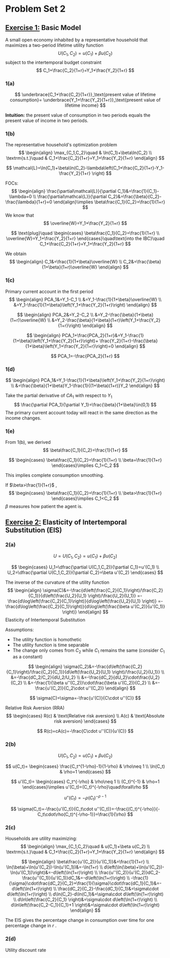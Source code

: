 # Problem Set 2

## <u>Exercise 1:</u> Basic Model

A small open economy inhabited by a representative household that maximizes a two-period lifetime utility function
$$
U(C_1,C_2)=u(C_1)+\beta u(C_2)
$$
subject to the intertemporal budget constraint
$$
C_1+\frac{C_2}{1+r}=Y_1+\frac{Y_2}{1+r}
$$

### 1(a)

$$
\underbrace{C_1+\frac{C_2}{1+r}}_\text{present value of lifetime consumption}=
\underbrace{Y_1+\frac{Y_2}{1+r}}_\text{present value of lifetime income}
$$

**Intuition:** the present value of consumption in two periods equals the present value of income in two periods.

### 1(b)

The representative household's optimization problem
$$
\begin{align}
\max_{C_1,C_2}\quad & \ln(C_1)+\beta\ln(C_2) \\
\textrm{s.t.}\quad & C_1+\frac{C_2}{1+r}=Y_1+\frac{Y_2}{1+r}
\end{align}
$$

$$
\mathcal{L}=\ln(C_1)+\beta\ln(C_2)-\lambda\left(C_1+\frac{C_2}{1+r}-Y_1-\frac{Y_2}{1+r} \right)
$$

FOCs:
$$
\begin{align}
\frac{\partial\mathcal{L}}{\partial C_1}&=\frac{1}{C_1}-\lambda=0 \\
\frac{\partial\mathcal{L}}{\partial C_2}&=\frac{\beta}{C_2}-\frac{\lambda}{1+r}=0
\end{align}\implies
\beta\frac{C_1}{C_2}=\frac{1}{1+r}
$$
We know that
$$
\overline{W}=Y_1+\frac{Y_2}{1+r}
$$

$$
\text{plug}\quad
\begin{cases}
\beta\frac{C_1}{C_2}=\frac{1}{1+r} \\
\overline{W}=Y_1+\frac{Y_2}{1+r}
\end{cases}\quad\text{into the IBC}\quad
C_1+\frac{C_2}{1+r}=Y_1+\frac{Y_2}{1+r}
$$

We obtain
$$
\begin{align}
C_1&=\frac{1}{1+\beta}\overline{W} \\
C_2&=\frac{\beta}{1+\beta}(1+r)\overline{W}
\end{align}
$$

### 1(c)

Primary current account in the first period
$$
\begin{align}
PCA_1&=Y_1-C_1 \\
&=Y_1-\frac{1}{1+\beta}\overline{W} \\
&=Y_1-\frac{1}{1+\beta}\left(Y_1+\frac{Y_2}{1+r}\right)
\end{align}
$$

$$
\begin{align}
PCA_2&=Y_2-C_2 \\
&=Y_2-\frac{\beta}{1+\beta}(1+r)\overline{W} \\
&=Y_2-\frac{\beta}{1+\beta}(1+r)\left(Y_1+\frac{Y_2}{1+r}\right)
\end{align}
$$

$$
\begin{align}
PCA_1+\frac{PCA_2}{1+r}&=Y_1-\frac{1}{1+\beta}\left(Y_1+\frac{Y_2}{1+r}\right)+
\frac{Y_2}{1+r}-\frac{\beta}{1+\beta}\left(Y_1+\frac{Y_2}{1+r}\right)=0
\end{align}
$$

$$
PCA_1=-\frac{PCA_2}{1+r}
$$

### 1(d)

$$
\begin{align}
PCA_1&=Y_1-\frac{1}{1+\beta}\left(Y_1+\frac{Y_2}{1+r}\right) \\
&=\frac{\beta}{1+\beta}Y_1-\frac{1}{(1+\beta)(1+r)}Y_2
\end{align}
$$

Take the partial derivative of $CA_1$ with respect to $Y_1$ 
$$
\frac{\partial PCA_1}{\partial Y_1}=\frac{\beta}{1+\beta}\in(0,1)
$$
The primary current account today will react in the same direction as the income changes.

### 1(e)

From 1(b), we derived
$$
\beta\frac{C_1}{C_2}=\frac{1}{1+r}
$$

$$
\begin{cases}
\beta\frac{C_1}{C_2}=\frac{1}{1+r} \\
\beta=\frac{1}{1+r}
\end{cases}\implies
C_1=C_2
$$

This implies complete consumption smoothing.

If $\beta>\frac{1}{1+r}$ ,
$$
\begin{cases}
\beta\frac{C_1}{C_2}=\frac{1}{1+r} \\
\beta>\frac{1}{1+r}
\end{cases}\implies
C_1<C_2
$$
$\beta$ measures how patient the agent is.

## <u>Exercise 2:</u> Elasticity of Intertemporal Substitution (EIS)

### 2(a)

$$
U=U(C_1,C_2)=u(C_1)+\beta u(C_2)
$$

$$
\begin{cases}
U_1=\dfrac{\partial U(C_1,C_2)}{\partial C_1}=u'(C_1) \\
U_2=\dfrac{\partial U(C_1,C_2)}{\partial C_2}=\beta u'(C_2)
\end{cases}
$$

The inverse of the curvature of the utility function
$$
\begin{align}
\sigma(C)&=-\frac{d\left(\frac{C_2}{C_1}\right)/\frac{C_2}{C_1}}{d\left(\frac{U_2}{U_1} \right)/\frac{U_2}{U_1}}
=-\frac{d\log\left(\frac{C_2}{C_1}\right)}{d\log\left(\frac{U_2}{U_1} \right)}
=-\frac{d\log\left(\frac{C_2}{C_1}\right)}{d\log\left(\frac{\beta u'(C_2)}{u'(C_1)} \right)}
\end{align}
$$
Elasticity of Intertemporal Substitution

Assumptions:

* The utility function is homothetic
* The utility function is time separable
* The change only comes from $C_2$ while $C_1$ remains the same (consider $C_1$ as a constant)

$$
\begin{align}
\sigma(C_2)&=-\frac{d\left(\frac{C_2}{C_1}\right)/\frac{C_2}{C_1}}{d\left(\frac{U_2}{U_1} \right)/\frac{U_2}{U_1}} \\
&=-\frac{dC_2/C_2}{dU_2/U_2} \\
&=-\frac{dC_2}{dU_2}\cdot\frac{U_2}{C_2} \\
&=-\frac{1}{\beta u''(C_2)}\cdot\frac{\beta u'(C_2)}{C_2} \\
&=-\frac{u'(C_2)}{C_2\cdot u''(C_2)}
\end{align}
$$

$$
\sigma(C)=\sigma=-\frac{u'(C)}{C\cdot u''(C)}
$$

Relative Risk Aversion (RRA)
$$
\begin{cases}
R(c) & \text{Relative risk aversion} \\
A(c) & \text{Absolute risk aversion}
\end{cases}
$$

$$
R(c)=cA(c)=-\frac{C\cdot u''(C)}{u'(C)}
$$

### 2(b)

$$
U(C_1,C_2)=u(C_1)+\beta u(C_2)
$$

$$
u(C_t)=
\begin{cases}
\frac{C_t^{1-\rho}-1}{1-\rho} & \rho\neq 1 \\
\ln(C_t) & \rho=1
\end{cases}
$$

$$
u'(C_t)=
\begin{cases}
C_t^{-\rho} & \rho\neq 1 \\
(C_t)^{-1} & \rho=1
\end{cases}\implies
u'(C_t)=(C_t)^{-\rho}\quad\forall\rho
$$

$$
u''(C_t)=-\rho(C_t)^{-\rho-1}
$$

$$
\sigma(C_t)=-\frac{u'(C_t)}{C_t\cdot u''(C_t)}=-\frac{(C_t)^{-\rho}}{-C_t\cdot\rho(C_t)^{-\rho-1}}=\frac{1}{\rho}
$$

### 2(c)

Households are utility maximizing:
$$
\begin{align}
\max_{C_1,C_2}\quad & u(C_1)+\beta u(C_2) \\
\textrm{s.t.}\quad & C_1+\frac{C_2}{1+r}=Y_1+\frac{Y_2}{1+r}
\end{align}
$$

$$
\begin{align}
\beta\frac{u'(C_2)}{u'(C_1)}&=\frac{1}{1+r} \\
\ln(\beta)+\ln(u'(C_2))-\ln(u'(C_1))&=-\ln(1+r) \\
d\left(\ln(\beta)+\ln(u'(C_2))-\ln(u'(C_1))\right)&=-d\left(\ln(1+r)\right) \\
\frac{u''(C_2)}{u'(C_2)}dC_2-\frac{u''(C_1)}{u'(C_1)}dC_1&=-d\left(\ln(1+r)\right) \\
-\frac{1}{\sigma}\cdot\frac{dC_2}{C_2}+\frac{1}{\sigma}\cdot\frac{dC_1}{C_1}&=-d\left(\ln(1+r)\right) \\
\frac{dC_2}{C_2}-\frac{dC_1}{C_1}&=\sigma\cdot d\left(\ln(1+r)\right) \\
d\ln(C_2)-d\ln(C_1)&=\sigma\cdot d\left(\ln(1+r)\right) \\
d\ln\left(\frac{C_2}{C_1} \right)&=\sigma\cdot d\left(\ln(1+r)\right) \\
d\ln\left(\frac{C_2-C_1}{C_1}+1 \right)&=\sigma\cdot d\left(\ln(1+r)\right)
\end{align}
$$

The EIS gives the percentage change in consumption over time for one percentage change in $r$ .

### 2(d)

Utility discount rate